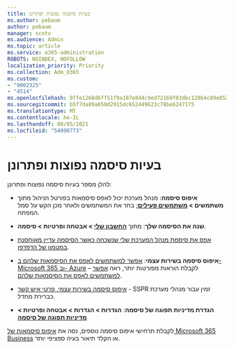 ```yaml
---
title: בעיות סיסמה נפוצות ופתרונן
ms.author: pebaum
author: pebaum
manager: scotv
ms.audience: Admin
ms.topic: article
ms.service: o365-administration
ROBOTS: NOINDEX, NOFOLLOW
localization_priority: Priority
ms.collection: Adm_O365
ms.custom:
- "9002325"
- "4514"
ms.openlocfilehash: 9ffe1268d6ff51f9a187e8d4c9ed72169f03dbc120b4c89e852af2ff64195a04
ms.sourcegitcommit: b5f7da89a650d2915dc652449623c78be6247175
ms.translationtype: MT
ms.contentlocale: he-IL
ms.lasthandoff: 08/05/2021
ms.locfileid: "54090773"
---
```

# <a name="common-password-issues-and-resolutions"></a>בעיות סיסמה נפוצות ופתרונן

להלן מספר בעיות סיסמה נפוצות ופתרונן:

- **איפוס סיסמה**: מנהל מערכת יכול לאפס סיסמאות בפורטל הניהול מתוך **משתמשים > [משתמשים פעילים](https://portal.office.com/adminportal/home#/users)**; בחר את המשתמשים ולאחר מכן הקש על סמל המפתח.

- **שנה את הסיסמה שלך**: מתוך  **[החשבון שלי](https://portal.office.com/account/#home) >  אבטחה ופרטיות > סיסמה**.

- [אפס את סיסמת מנהל המערכת שלי שנשכחה כאשר הסיסמה עדיין מאוחסנת במטמון של הדפדפן](https://docs.microsoft.com/microsoft-365/admin/add-users/reset-passwords?view=o365-worldwide#reset-my-admin-password).

- **איפוס סיסמה בשירות עצמי**: [אפשר למשתמשים לאפס את הסיסמאות שלהם ב- Microsoft 365 וב- Azure](https://portal.office.com/adminportal/home#/SettingsMultiPivot/:/Settings/L1/SelfServiceReset) – לקבלת הוראות מפורטות יותר, ראה [אפשר למשתמשים לאפס את הסיסמאות שלהם](https://docs.microsoft.com/microsoft-365/admin/add-users/let-users-reset-passwords).

- [איפוס סיסמה בשירות עצמי, פרטי איש קשר](https://go.microsoft.com/fwlink/?linkid=849451) - SSPR זמין עבור מנהלי מערכת כברירת מחדל. 

- **הגדרת מדיניות תפוגה של סיסמה**: **הגדרות > הגדרות > אבטחה ופרטיות > [מדיניות תפוגה של סיסמה](https://admin.microsoft.com/AdminPortal/Home#/SettingsMultiPivot/:/Settings/L1/PasswordPolicy)**

לקבלת תרחישי איפוס סיסמה נוספים, נסה את [איפוס סיסמאות של Microsoft 365 Business](https://docs.microsoft.com/microsoft-365/admin/add-users/reset-passwords) או הקלד תיאור בעיה ספציפי יותר.
